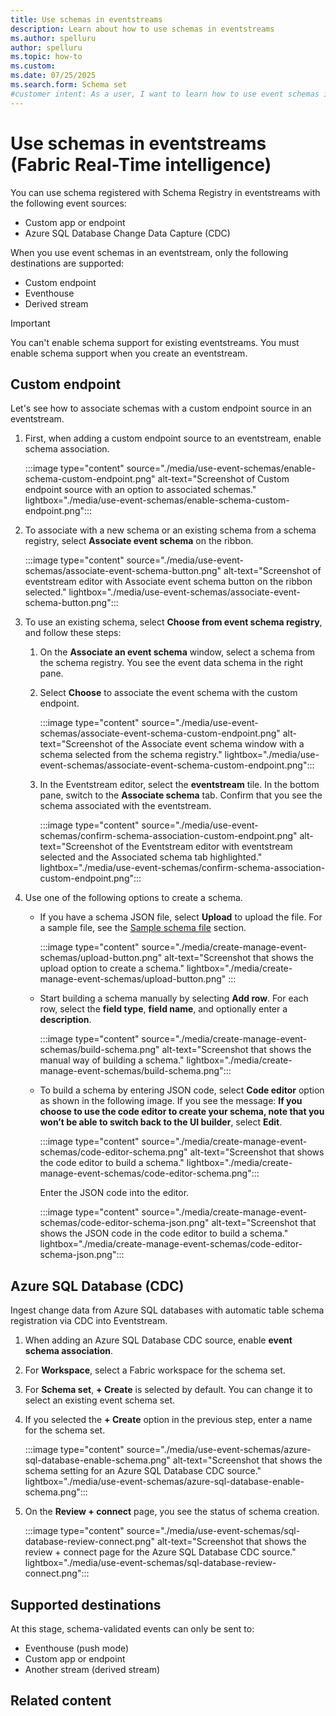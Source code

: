 ```yaml
---
title: Use schemas in eventstreams
description: Learn about how to use schemas in eventstreams
ms.author: spelluru
author: spelluru
ms.topic: how-to
ms.custom:
ms.date: 07/25/2025
ms.search.form: Schema set
#customer intent: As a user, I want to learn how to use event schemas in eventstreams in Real-Time Intelligence.
---
```


# Use schemas in eventstreams (Fabric Real-Time intelligence)
You can use schema registered with Schema Registry in eventstreams with the following event sources: 

- Custom app or endpoint
- Azure SQL Database Change Data Capture (CDC)

When you use event schemas in an eventstream, only the following destinations are supported:

- Custom endpoint
- Eventhouse
- Derived stream

> [!IMPORTANT]
> You can't enable schema support for existing eventstreams. You must enable schema support when you create an eventstream. 

## Custom endpoint
Let's see how to associate schemas with a custom endpoint source in an eventstream.  

1. First, when adding a custom endpoint source to an eventstream, enable schema association. 

    :::image type="content" source="./media/use-event-schemas/enable-schema-custom-endpoint.png" alt-text="Screenshot of Custom endpoint source with an option to associated schemas." lightbox="./media/use-event-schemas/enable-schema-custom-endpoint.png":::
1. To associate with a new schema or an existing schema from a schema registry, select **Associate event schema** on the ribbon.

    :::image type="content" source="./media/use-event-schemas/associate-event-schema-button.png" alt-text="Screenshot of eventstream editor with Associate event schema button on the ribbon selected." lightbox="./media/use-event-schemas/associate-event-schema-button.png":::
1. To use an existing schema, select **Choose from event schema registry**, and follow these steps:
    1. On the **Associate an event schema** window, select a schema from the schema registry. You see the event data schema in the right pane. 
    1. Select **Choose** to associate the event schema with the custom endpoint. 
    
        :::image type="content" source="./media/use-event-schemas/associate-event-schema-custom-endpoint.png" alt-text="Screenshot of the Associate event schema window with a schema selected from the schema registry." lightbox="./media/use-event-schemas/associate-event-schema-custom-endpoint.png":::
    1. In the Eventstream editor, select the **eventstream** tile. In the bottom pane, switch to the **Associate schema** tab. Confirm that you see the schema associated with the eventstream.
    
        :::image type="content" source="./media/use-event-schemas/confirm-schema-association-custom-endpoint.png" alt-text="Screenshot of the Eventstream editor with eventstream selected and the Associated schema tab highlighted." lightbox="./media/use-event-schemas/confirm-schema-association-custom-endpoint.png":::        
1. Use one of the following options to create a schema. 
    - If you have a schema JSON file, select **Upload** to upload the file. For a sample file, see the [Sample schema file](create-manage-event-schemas.md#download-an-event-schema) section. 

        :::image type="content" source="./media/create-manage-event-schemas/upload-button.png" alt-text="Screenshot that shows the upload option to create a schema." lightbox="./media/create-manage-event-schemas/upload-button.png" :::
    - Start building a schema manually by selecting **Add row**. For each row, select the **field type**, **field name**, and optionally enter a **description**. 
    
        :::image type="content" source="./media/create-manage-event-schemas/build-schema.png" alt-text="Screenshot that shows the manual way of building a schema." lightbox="./media/create-manage-event-schemas/build-schema.png":::            
    
    - To build a schema by entering JSON code, select **Code editor** option as shown in the following image. If you see the message: **If you choose to use the code editor to create your schema, note that you won’t be able to switch back to the UI builder**, select **Edit**. 

        :::image type="content" source="./media/create-manage-event-schemas/code-editor-schema.png" alt-text="Screenshot that shows the code editor to build a schema." lightbox="./media/create-manage-event-schemas/code-editor-schema.png":::   

        Enter the JSON code into the editor. 

        :::image type="content" source="./media/create-manage-event-schemas/code-editor-schema-json.png" alt-text="Screenshot that shows the JSON code in the code editor to build a schema." lightbox="./media/create-manage-event-schemas/code-editor-schema-json.png":::                    


## Azure SQL Database (CDC)
Ingest change data from Azure SQL databases with automatic table schema registration via CDC into Eventstream. 

1. When adding an Azure SQL Database CDC source, enable **event schema association**.       
1. For **Workspace**, select a Fabric workspace for the schema set. 
1. For **Schema set**, **+ Create** is selected by default. You can change it to select an existing event schema set. 
1. If you selected the **+ Create** option in the previous step, enter a name for the schema set. 

    :::image type="content" source="./media/use-event-schemas/azure-sql-database-enable-schema.png" alt-text="Screenshot that shows the schema setting for an Azure SQL Database CDC source." lightbox="./media/use-event-schemas/azure-sql-database-enable-schema.png":::             
1. On the **Review + connect** page, you see the status of schema creation. 

    :::image type="content" source="./media/use-event-schemas/sql-database-review-connect.png" alt-text="Screenshot that shows the review + connect page for the Azure SQL Database CDC source." lightbox="./media/use-event-schemas/sql-database-review-connect.png":::             


## Supported destinations
At this stage, schema-validated events can only be sent to: 

- Eventhouse (push mode) 
- Custom app or endpoint
- Another stream (derived stream)


## Related content

